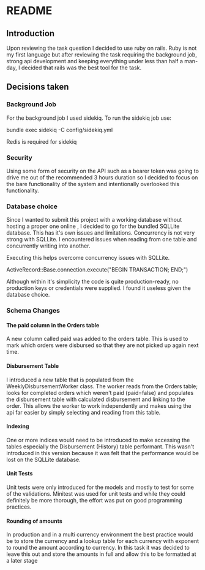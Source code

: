 # README

## Introduction

Upon reviewing the task question I decided to use ruby on rails. Ruby is not my first 
language but after reviewing the task requiring the background job, strong api development
and keeping everything under less than half a man-day, I decided that rails was the best
tool for the task.

## Decisions taken

### Background Job

For the background job I used sidekiq. To run the sidekiq job use:

bundle exec sidekiq -C config/sidekiq.yml

Redis is required for sidekiq

### Security

Using some form of security on the API such as a bearer token was going to drive me out 
of the recommended 3 hours duration so I decided to focus on the bare functionality of 
the system and intentionally overlooked this functionality.

### Database choice

Since I wanted to submit this project with a working database without hosting a proper one 
online , I decided to go for the bundled SQLLite database. This has it's own issues
and limitations. Concurrency is not very strong with SQLLite. I encountered issues when reading
from one table and concurrently writing into another. 

Executing this helps overcome concurrency issues with SQLLite.

ActiveRecord::Base.connection.execute("BEGIN TRANSACTION; END;")

Although within it's simplicity the code is quite production-ready, no production keys or credentials
were supplied. I found it useless given the database choice.

### Schema Changes

#### The paid column in the Orders table

A new column called paid was added to the orders table. This is used to mark which 
orders were disbursed so that they are not picked up again next time.

#### Disbursement Table

I introduced a new table that is populated from the WeeklyDisbursementWorker class. 
The worker reads from the Orders table; looks for completed orders which weren't paid 
(paid=false) and populates the disbursement table with calculated disbursement and 
linking to the order. This allows the worker to work independently and makes using the
api far easier by simply selecting and reading from this table. 

#### Indexing

One or more indices would need to be introduced to make accessing the tables especially 
the Disbursement (History) table performant. This wasn't introduced in this version 
because it was felt that the performance would be lost on the SQLLite database.  

#### Unit Tests

Unit tests were only introduced for the models and mostly to test for some of the 
validations. Minitest was used for unit tests and while they could definitely be more 
thorough, the effort was put on good programming practices.

#### Rounding of amounts

In production and in a multi currency environment the best practice would be to store the currency and a lookup table for each currency with exponent to round the amount according to currency. In this task it was decided to leave this out and store the amounts in full and allow this to be formatted at a later stage
